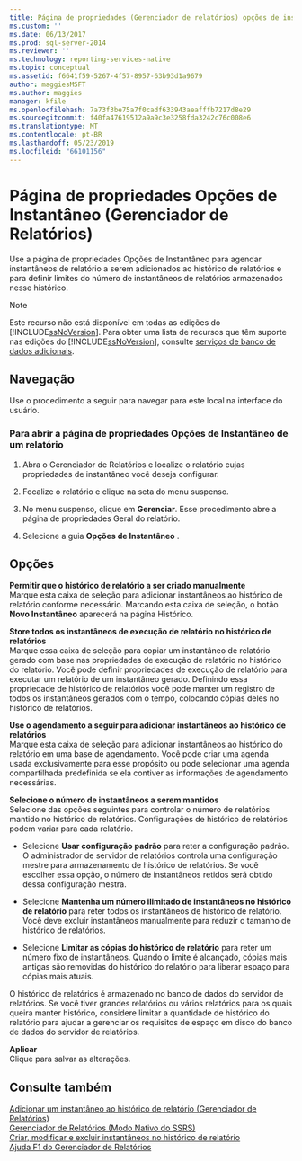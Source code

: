 ```yaml
---
title: Página de propriedades (Gerenciador de relatórios) opções de instantâneo | Microsoft Docs
ms.custom: ''
ms.date: 06/13/2017
ms.prod: sql-server-2014
ms.reviewer: ''
ms.technology: reporting-services-native
ms.topic: conceptual
ms.assetid: f6641f59-5267-4f57-8957-63b93d1a9679
author: maggiesMSFT
ms.author: maggies
manager: kfile
ms.openlocfilehash: 7a73f3be75a7f0cadf633943aeafffb7217d8e29
ms.sourcegitcommit: f40fa47619512a9a9c3e3258fda3242c76c008e6
ms.translationtype: MT
ms.contentlocale: pt-BR
ms.lasthandoff: 05/23/2019
ms.locfileid: "66101156"
---
```

# <a name="snapshot-options-properties-page-report-manager"></a>Página de propriedades Opções de Instantâneo (Gerenciador de Relatórios)
  Use a página de propriedades Opções de Instantâneo para agendar instantâneos de relatório a serem adicionados ao histórico de relatórios e para definir limites do número de instantâneos de relatórios armazenados nesse histórico.  
  
> [!NOTE]  
>  Este recurso não está disponível em todas as edições do [!INCLUDE[ssNoVersion](../includes/ssnoversion-md.md)]. Para obter uma lista de recursos que têm suporte nas edições do [!INCLUDE[ssNoVersion](../includes/ssnoversion-md.md)], consulte [serviços de banco de dados adicionais](../../2014/getting-started/features-supported-by-the-editions-of-sql-server-2014.md#Add_DBServices).  
  
## <a name="navigation"></a>Navegação  
 Use o procedimento a seguir para navegar para este local na interface do usuário.  
  
### <a name="to-open-the-snapshot-options-properties-page-for-a-report"></a>Para abrir a página de propriedades Opções de Instantâneo de um relatório  
  
1.  Abra o Gerenciador de Relatórios e localize o relatório cujas propriedades de instantâneo você deseja configurar.  
  
2.  Focalize o relatório e clique na seta do menu suspenso.  
  
3.  No menu suspenso, clique em **Gerenciar**. Esse procedimento abre a página de propriedades Geral do relatório.  
  
4.  Selecione a guia **Opções de Instantâneo** .  
  
## <a name="options"></a>Opções  
 **Permitir que o histórico de relatório a ser criado manualmente**  
 Marque esta caixa de seleção para adicionar instantâneos ao histórico de relatório conforme necessário. Marcando esta caixa de seleção, o botão **Novo Instantâneo** aparecerá na página Histórico.  
  
 **Store todos os instantâneos de execução de relatório no histórico de relatórios**  
 Marque essa caixa de seleção para copiar um instantâneo de relatório gerado com base nas propriedades de execução de relatório no histórico do relatório. Você pode definir propriedades de execução de relatório para executar um relatório de um instantâneo gerado. Definindo essa propriedade de histórico de relatórios você pode manter um registro de todos os instantâneos gerados com o tempo, colocando cópias deles no histórico de relatórios.  
  
 **Use o agendamento a seguir para adicionar instantâneos ao histórico de relatórios**  
 Marque esta caixa de seleção para adicionar instantâneos ao histórico do relatório em uma base de agendamento. Você pode criar uma agenda usada exclusivamente para esse propósito ou pode selecionar uma agenda compartilhada predefinida se ela contiver as informações de agendamento necessárias.  
  
 **Selecione o número de instantâneos a serem mantidos**  
 Selecione das opções seguintes para controlar o número de relatórios mantido no histórico de relatórios. Configurações de histórico de relatórios podem variar para cada relatório.  
  
-   Selecione **Usar configuração padrão** para reter a configuração padrão. O administrador de servidor de relatórios controla uma configuração mestre para armazenamento de histórico de relatórios. Se você escolher essa opção, o número de instantâneos retidos será obtido dessa configuração mestra.  
  
-   Selecione **Mantenha um número ilimitado de instantâneos no histórico de relatório** para reter todos os instantâneos de histórico de relatório. Você deve excluir instantâneos manualmente para reduzir o tamanho de histórico de relatórios.  
  
-   Selecione **Limitar as cópias do histórico de relatório** para reter um número fixo de instantâneos. Quando o limite é alcançado, cópias mais antigas são removidas do histórico do relatório para liberar espaço para cópias mais atuais.  
  
 O histórico de relatórios é armazenado no banco de dados do servidor de relatórios. Se você tiver grandes relatórios ou vários relatórios para os quais queira manter histórico, considere limitar a quantidade de histórico do relatório para ajudar a gerenciar os requisitos de espaço em disco do banco de dados do servidor de relatórios.  
  
 **Aplicar**  
 Clique para salvar as alterações.  
  
## <a name="see-also"></a>Consulte também  
 [Adicionar um instantâneo ao histórico de relatório &#40;Gerenciador de Relatórios&#41;](report-server/add-a-snapshot-to-report-history-report-manager.md)   
 [Gerenciador de Relatórios &#40;Modo Nativo do SSRS&#41;](../../2014/reporting-services/report-manager-ssrs-native-mode.md)   
 [Criar, modificar e excluir instantâneos no histórico de relatório](report-server/create-modify-and-delete-snapshots-in-report-history.md)   
 [Ajuda F1 do Gerenciador de Relatórios](../../2014/reporting-services/report-manager-f1-help.md)  
  
  
